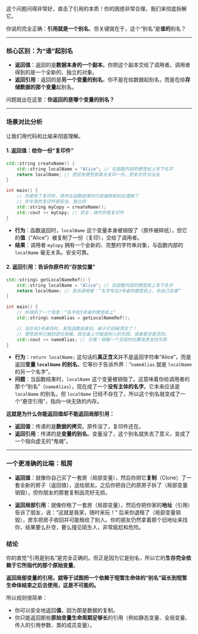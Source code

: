 这个问题问得非常好，直击了引用的本质！你的困惑非常合理，我们来彻底拆解它。

你说的完全正确：**引用就是一个别名**。但关键就在于，这个“别名”是**谁的**别名？

---

### 核心区别：为“谁”起别名

*   **返回值**：返回的是**数据本身的一个副本**。你把这个副本交给了调用者。调用者得到的是一个全新的、独立的对象。
*   **返回引用**：返回的是**另一个变量的别名**。你不是在给数据起别名，而是在给**存储数据的那个变量**起别名。

问题就出在这里：**你返回的是哪个变量的别名？**

---

### 场景对比分析

让我们用代码和比喻来彻底理解。

#### 1. 返回值：给你一份“复印件”

```cpp
std::string createName() {
    std::string localName = "Alice"; // 在函数内部的便签纸上写下名字
    return localName; // 把这张便签纸拿去复印一份，把复印件交出去
}

int main() {
    // 你拿到了复印件，原件在函数结束时已经被碎纸机处理掉了
    // 你手里的复印件是安全、独立的
    std::string myCopy = createName();
    std::cout << myCopy; // 安全：操作的是复印件
}
```
*   **行为**：函数返回时，`localName` 这个变量本身被销毁了（原件被碎纸），但它的**值**（“Alice”）被复制了一份（复印），交给了调用者。
*   **结果**：调用者 `myCopy` 拥有一个全新的、完整的字符串对象，与函数内部的 `localName` 毫无关系。安全可靠。

#### 2. 返回引用：告诉你原件的“存放位置”

```cpp
std::string& getLocalNameRef() {
    std::string localName = "Alice"; // 在函数内部的便签纸上写下名字
    return localName; // 告诉调用者：“名字写在3号桌的便签纸上，你自己去拿”
}

int main() {
    // 你得到了一个信息：“名字在3号桌的便签纸上”
    std::string& nameAlias = getLocalNameRef();

    // 当你去3号桌找时，发现函数结束后，桌子已经被清空了！
    // 便签纸早已被扔进垃圾桶，现在桌上可能是别人的东西，或者甚至是空的。
    std::cout << nameAlias; // 灾难！根据一个无效的位置信息去找东西
}
```
*   **行为**：`return localName;` 这句话的**真正含义**并不是返回字符串“Alice”，而是返回**变量 `localName` 的别名**。它等价于告诉外界：“`nameAlias` 就是 `localName` 的另一个名字”。
*   **问题**：当函数结束时，`localName` 这个变量被销毁了。这意味着你给调用者的那个“别名”（`nameAlias`），现在成了一个**没有主体的名字**。它本来应该是 `localName` 的别名，但 `localName` 已经不存在了。所以这个别名就变成了一个“悬空引用”，指向一块无效的内存。

**这就是为什么你能返回值却不能返回局部引用：**
*   **返回值**：传递的是**数据的拷贝**。原件没了，复印件还在。
*   **返回引用**：传递的是**变量的别名**。变量没了，这个别名就失去了意义，变成了一个指向虚无的“鬼魂”。

---

### 一个更准确的比喻：租房

*   **返回值**：就像你自己买了一套房（局部变量），然后你把它**复制**（Clone）了一套全新的房子（返回值），送给朋友。之后你把自己的原房子拆了（局部变量销毁），但你朋友的那套复制品完好无损。

*   **返回局部引用**：就像你租了一套房（局部变量），然后你把你家的**地址**（引用）告诉了朋友，说：“这就是我家，随时来玩！” 后来你退租了（局部变量销毁），房东把房子收回并可能租给了别人。你的朋友仍然拿着那个旧地址来找你，结果要么扑空，要么撞见陌生人，非常尴尬和危险。

### 结论

你的直觉“引用是别名”是完全正确的。但正是因为它是别名，所以它的**生存完全依赖于它所指代的那个原始变量**。

**返回局部变量的引用，就等于试图把一个依赖于短暂生命体的“别名”延长到短暂生命体结束之后去使用，这是不可能的。**

所以规则很简单：
*   你可以安全地返回**值**，因为那是数据的复制。
*   你只能返回那些**原始变量生命周期足够长**的引用（例如静态变量、全局变量、传入的引用参数、类的成员变量）。